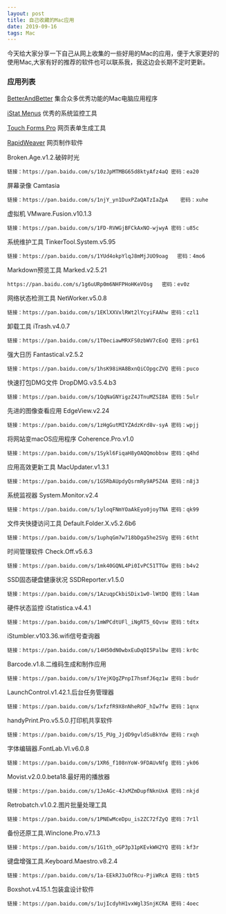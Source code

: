 ```yaml
---
layout: post
title: 自己收藏的Mac应用
date: 2019-09-16 
tags: Mac    
---
```


   今天给大家分享一下自己从网上收集的一些好用的Mac的应用，便于大家更好的使用Mac,大家有好的推荐的软件也可以联系我，我这边会长期不定时更新。
   
### 应用列表
[BetterAndBetter](http://www.better365.cn) 集合众多优秀功能的Mac电脑应用程序<br>

[iStat Menus](http://beta.bjango.com) 优秀的系统监控工具<br>

[Touch Forms Pro](https://www.52pojie.cn/thread-783404-1-1.html) 网页表单生成工具<br>

[RapidWeaver](https://www.52pojie.cn/thread-783395-1-1.html) 网页制作软件<br>

Broken.Age.v1.2.破碎时光<br>

    链接：https://pan.baidu.com/s/10zJpMTMBG65d8ktyAfz4aQ 密码：ea20

屏幕录像 Camtasia<br>

    链接：https://pan.baidu.com/s/1njY_yn1DuxPZaQATzIaZpA    密码：xuhe

虚拟机 VMware.Fusion.v10.1.3<br>

    链接：https://pan.baidu.com/s/1FD-RVWGjBFCkAxNO-wjwyA 密码：u85c

系统维护工具 TinkerTool.System.v5.95<br>

    链接：https://pan.baidu.com/s/1YUd4okpYlqJ8mMjJUO9oag   密码：4mo6

Markdown预览工具 Marked.v2.5.21<br>

    https://pan.baidu.com/s/1g6uURp0m6NHFPHoHKeVOsg   密码：ev0z

网络状态检测工具 NetWorker.v5.0.8<br>

    链接：https://pan.baidu.com/s/1EKlXXVxlRWt2lYcyiFAAhw 密码：czl1

卸载工具 iTrash.v4.0.7<br>

    链接：https://pan.baidu.com/s/1T0eciawMRXFS0zbWV7cEoQ 密码：pr61

强大日历 Fantastical.v2.5.2<br>

    链接：https://pan.baidu.com/s/1hsK98iHA8BxnQiCOpgcZVQ 密码：puco

快速打包DMG文件 DropDMG.v3.5.4.b3<br>

    链接：https://pan.baidu.com/s/1QqNaGNYigzZ4JTnuMZSI8A 密码：5ulr

先进的图像查看应用 EdgeView.v2.24<br>

    链接：https://pan.baidu.com/s/1zHgGutMIYZAdzKrd8v-syA 密码：wpjj

将网站变macOS应用程序 Coherence.Pro.v1.0<br>
 
    链接：https://pan.baidu.com/s/1Sykl6FiqaH8yOAQQmobbsw 密码：q4hd

应用高效更新工具 MacUpdater.v1.3.1<br>

    链接：https://pan.baidu.com/s/1G5RbAUpdyQsrmRy9AP5Z4A 密码：n8j3

系统监视器 System.Monitor.v2.4<br>

    链接：https://pan.baidu.com/s/1yloqFNmYOaAkEyo0joyTNA 密码：qk99

文件夹快捷访问工具 Default.Folder.X.v5.2.6b6<br>

    链接：https://pan.baidu.com/s/1uphqGm7w718bDga5he2SVg 密码：6tht

时间管理软件 Check.Off.v5.6.3<br>

    链接：https://pan.baidu.com/s/1mk40GQNL4Pi0IvPC51TTGw 密码：b4v2

SSD固态硬盘健康状况 SSDReporter.v1.5.0<br>

    链接：https://pan.baidu.com/s/1AzuqpCkbiSDix1w0-lWtDQ 密码：l4am

硬件状态监控 iStatistica.v4.4.1<br>

    链接：https://pan.baidu.com/s/1mWPCdtUFl_iNgRT5_6Qvsw 密码：tdtx

iStumbler.v103.36.wifi信号查询器<br>

    链接：https://pan.baidu.com/s/14H50dN0wbxEuDqOI5Palbw 密码：kr0c

Barcode.v1.8.二维码生成和制作应用<br>

    链接：https://pan.baidu.com/s/1YejKQgZPnpI7hsmfJ6qz1w 密码：budr

LaunchControl.v1.42.1.后台任务管理器<br>

    链接：https://pan.baidu.com/s/1xfzfR9X8nNheROF_hIw7fw 密码：1qnx

handyPrint.Pro.v5.5.0.打印机共享软件<br>

    链接：https://pan.baidu.com/s/15_PUg_JjdD9gvldSuBkYdw 密码：rxqh

字体编辑器.FontLab.VI.v6.0.8<br>

    链接：https://pan.baidu.com/s/1XR6_f108nYoW-9FDAUvNfg 密码：yk06

Movist.v2.0.0.beta18.最好用的播放器<br>

    链接：https://pan.baidu.com/s/1JeAGc-4JxMZmDupfNknUxA 密码：nkjd

Retrobatch.v1.0.2.图片批量处理工具<br>

    链接：https://pan.baidu.com/s/1PNEwMceDpu_is2ZC72fZyQ 密码：7r1l

备份还原工具.Winclone.Pro.v7.1.3<br>

    链接：https://pan.baidu.com/s/1G1th_oGP3p31pKEvkWH2YQ 密码：kf3r

键盘增强工具.Keyboard.Maestro.v8.2.4<br>

    链接：https://pan.baidu.com/s/1a-EEkRJ3uOfRcu-PjiWRcA 密码：tbt5

Boxshot.v4.15.1.包装盒设计软件<br>

    链接：https://pan.baidu.com/s/1ujIcdyhH1vxWgl3SnjKCRA 密码：4oec